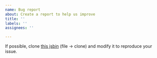```yaml
---
name: Bug report
about: Create a report to help us improve
title: ''
labels: ''
assignees: ''

---
```


If possible, clone [this jsbin](https://jsbin.com/degobup/edit?html,js,output) (file → clone) and modify it to reproduce your issue.
